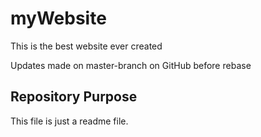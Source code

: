 # myWebsite

This is the best website ever created 

Updates made on master-branch on GitHub before rebase

## Repository Purpose

This file is just a readme file.

